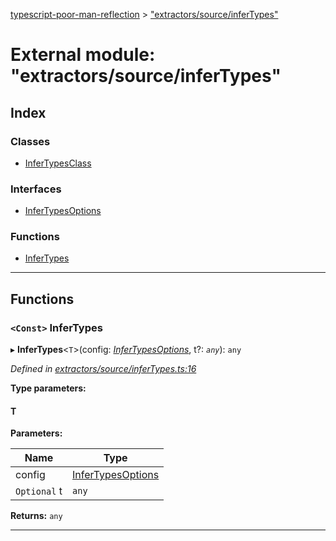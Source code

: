 [typescript-poor-man-reflection](../README.md) > ["extractors/source/inferTypes"](../modules/_extractors_source_infertypes_.md)

# External module: "extractors/source/inferTypes"

## Index

### Classes

* [InferTypesClass](../classes/_extractors_source_infertypes_.infertypesclass.md)

### Interfaces

* [InferTypesOptions](../interfaces/_extractors_source_infertypes_.infertypesoptions.md)

### Functions

* [InferTypes](_extractors_source_infertypes_.md#infertypes)

---

## Functions

<a id="infertypes"></a>

### `<Const>` InferTypes

▸ **InferTypes**<`T`>(config: *[InferTypesOptions](../interfaces/_extractors_source_infertypes_.infertypesoptions.md)*, t?: *`any`*): `any`

*Defined in [extractors/source/inferTypes.ts:16](https://github.com/cancerberoSgx/typescript-poor-man-reflection/blob/e3a07d8/src/extractors/source/inferTypes.ts#L16)*

**Type parameters:**

#### T 
**Parameters:**

| Name | Type |
| ------ | ------ |
| config | [InferTypesOptions](../interfaces/_extractors_source_infertypes_.infertypesoptions.md) |
| `Optional` t | `any` |

**Returns:** `any`

___

